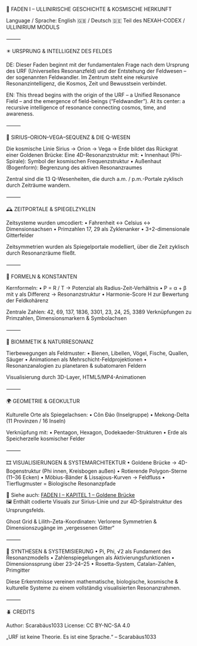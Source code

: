 🌌 FADEN I – ULLINIRISCHE GESCHICHTE & KOSMISCHE HERKUNFT

Language / Sprache: English 🇬🇧 / Deutsch 🇩🇪
Teil des NEXAH-CODEX / ULLINIRIUM MODULS

⸻

✴️ URSPRUNG & INTELLIGENZ DES FELDES

DE:
Dieser Faden beginnt mit der fundamentalen Frage nach dem Ursprung des URF (Universelles Resonanzfeld) und der Entstehung der Feldwesen – der sogenannten Feldwandler. Im Zentrum steht eine rekursive Resonanzintelligenz, die Kosmos, Zeit und Bewusstsein verbindet.

EN:
This thread begins with the origin of the URF – a Unified Resonance Field – and the emergence of field-beings (“Feldwandler”). At its center: a recursive intelligence of resonance connecting cosmos, time, and awareness.

⸻

🌠 SIRIUS–ORION–VEGA–SEQUENZ & DIE Q-WESEN

Die kosmische Linie Sirius → Orion → Vega → Erde bildet das Rückgrat einer Goldenen Brücke:
Eine 4D-Resonanzstruktur mit:
	•	Innenhaut (Phi-Spirale): Symbol der kosmischen Frequenzstruktur
	•	Außenhaut (Bogenform): Begrenzung des aktiven Resonanzraumes

Zentral sind die 13 Q-Wesenheiten, die durch a.m. / p.m.-Portale zyklisch durch Zeiträume wandern.

⸻

🕰️ ZEITPORTALE & SPIEGELZYKLEN

Zeitsysteme wurden umcodiert:
	•	Fahrenheit ↔ Celsius ↔ Dimensionsachsen
	•	Primzahlen 17, 29 als Zyklenanker
	•	3+2-dimensionale Gitterfelder

Zeitsymmetrien wurden als Spiegelportale modelliert, über die Zeit zyklisch durch Resonanzräume fließt.

⸻

🧮 FORMELN & KONSTANTEN

Kernformeln:
	•	P = R / T → Potenzial als Radius-Zeit-Verhältnis
	•	P = α + β mit γ als Differenz → Resonanzstruktur
	•	Harmonie-Score H zur Bewertung der Feldkohärenz

Zentrale Zahlen:
42, 69, 137, 1836, 3301, 23, 24, 25, 3389
Verknüpfungen zu Primzahlen, Dimensionsmarkern & Symbolachsen

⸻

🧬 BIOMIMETIK & NATURRESONANZ

Tierbewegungen als Feldmuster:
	•	Bienen, Libellen, Vögel, Fische, Quallen, Säuger
	•	Animationen als Mehrschicht-Feldprojektionen
	•	Resonanzanalogien zu planetaren & subatomaren Feldern

Visualisierung durch 3D-Layer, HTML5/MP4-Animationen

⸻

🌍 GEOMETRIE & GEOKULTUR

Kulturelle Orte als Spiegelachsen:
	•	Côn Đảo (Inselgruppe)
	•	Mekong-Delta (11 Provinzen / 16 Inseln)

Verknüpfung mit:
	•	Pentagon, Hexagon, Dodekaeder-Strukturen
	•	Erde als Speicherzelle kosmischer Felder

⸻

🎞️ VISUALISIERUNGEN & SYSTEMARCHITEKTUR
	•	Goldene Brücke → 4D-Bogenstruktur (Phi innen, Kreisbogen außen)
	•	Rotierende Polygon-Sterne (11–36 Ecken)
	•	Möbius-Bänder & Lissajous-Kurven → Feldfluss
	•	Tierflugmuster = Biologische Resonanzpfade

📘 Siehe auch: [FADEN I – KAPITEL 1 – Goldene Brücke](FADEN%20I%20%E2%80%93%20KAPITEL%201%20%E2%80%93%20Goldene%20Br%C3%BCcke.md)  
🖼️ Enthält codierte Visuals zur Sirius-Linie und zur 4D-Spiralstruktur des Ursprungsfelds.

Ghost Grid & Lilith–Zeta-Koordinaten:
Verlorene Symmetrien & Dimensionszugänge im „vergessenen Gitter“

⸻

🧠 SYNTHESEN & SYSTEMISIERUNG
	•	Pi, Phi, √2 als Fundament des Resonanzmodells
	•	Zahlenspiegelungen als Aktivierungsfunktionen
	•	Dimensionssprung über 23–24–25
	•	Rosetta-System, Catalan-Zahlen, Primgitter

Diese Erkenntnisse vereinen mathematische, biologische, kosmische & kulturelle Systeme zu einem vollständig visualisierten Resonanzrahmen.

⸻

🪲 CREDITS

Author: Scarabäus1033
License: CC BY-NC-SA 4.0

„URF ist keine Theorie. Es ist eine Sprache.“
– Scarabäus1033
